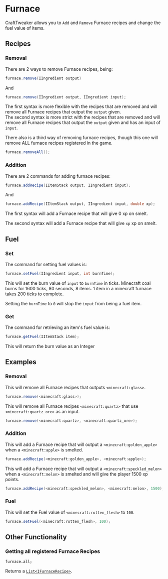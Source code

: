 # Furnace

CraftTweaker allows you to `Add` and `Remove` Furnace recipes and change the fuel value of items.


## Recipes

### Removal

There are 2 ways to remove Furnace recipes, being:

```java
furnace.remove(IIngredient output)
```

And

```java
furnace.remove(IIngredient output, IIngredient input);
```

The first syntax is more flexible with the recipes that are removed and will remove all Furnace recipes that output the `output` given.  
The second syntax is more strict with the recipes that are removed and will remove all Furnace recipes that output the `output` given and has an input of `input`.

There also is a third way of removing furnace recipes, though this one will remove ALL furnace recipes registered in the game.

```java
furnace.removeAll();
```

### Addition

There are 2 commands for adding furnace recipes:

```java
furnace.addRecipe(IItemStack output, IIngredient input);
```

And

```java
furnace.addRecipe(IItemStack output, IIngredient input, double xp);
```

The first syntax will add a Furnace recipe that will give 0 xp on smelt.

The second syntax will add a Furnace recipe that will give `xp` xp on smelt.


## Fuel

### Set

The command for setting fuel values is:

```java
furnace.setFuel(IIngredient input, int burnTime);
```

This will set the burn value of `input` to `burnTime` in ticks. Minecraft coal burns for 1600 ticks, 80 seconds, 8 items. 1 item in a minecraft furnace takes 200 ticks to complete.
 
Setting the `burnTime` to `0` will stop the `input` from being a fuel item.

### Get

The command for retrieving an item's fuel value is:

```java
furnace.getFuel(IItemStack item); 
```

This will return the burn value as an Integer

## Examples

### Removal

This will remove all Furnace recipes that outputs `<minecraft:glass>`.

```java
furnace.remove(<minecraft:glass>);
```

This will remove all Furnace recipes `<minecraft:quartz>` that use `<minecraft:quartz_ore>` as an input.

```java
furnace.remove(<minecraft:quartz>, <minecraft:quartz_ore>);
```

### Addition

This will add a Furnace recipe that will output a `<minecraft:golden_apple>` when a `<minecraft:apple>` is smelted.

```java
furnace.addRecipe(<minecraft:golden_apple>, <minecraft:apple>);
```

This will add a Furnace recipe that will output a `<minecraft:speckled_melon>` when a `<minecraft:melon>` is smelted and will give the player 1500 xp points.

```java
furnace.addRecipe(<minecraft:speckled_melon>, <minecraft:melon>, 1500);
```

### Fuel

This will set the Fuel value of `<minecraft:rotten_flesh>` to `100`.

```java
furnace.setFuel(<minecraft:rotten_flesh>, 100);
```



## Other Functionality
### Getting all registered Furnace Recipes
```
furnace.all;
```
Returns a [`List<IFurnaceRecipe>`](/Vanilla/Recipes/Furnace/IFurnaceRecipe/).
